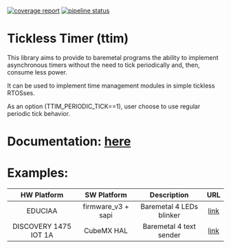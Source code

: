 [![coverage report](https://gitlab.com/fbucafusco/ttim/badges/master/coverage.svg)](https://gitlab.com/fbucafusco/ttim/-/commits/master)
[![pipeline status](https://gitlab.com/fbucafusco/ttim/badges/master/pipeline.svg)](https://gitlab.com/fbucafusco/ttim/-/commits/master)

# **Tickless Timer (ttim)**

This library aims to provide to baremetal programs the ability to implement asynchronous timers without
the need to tick periodically and, then, consume less power.

It can be used to implement time management modules in simple tickless RTOSses.

As an option (TTIM_PERIODIC_TICK==1), user choose to use regular periodic tick behavior.

# Documentation: [here](doc/doc.md)

# Examples:

| HW Platform | SW Platform | Description | URL |
| :-: | :-: | :-: | :-: |
| EDUCIAA | firmware_v3 + sapi | Baremetal 4 LEDs blinker | [link](https://github.com/fbucafusco/ttim_example_educiaa) |
| DISCOVERY 1475 IOT 1A | CubeMX HAL | Baremetal 4 text sender | [link](https://github.com/fbucafusco/ttim_example_stm32_iot1a)   |
